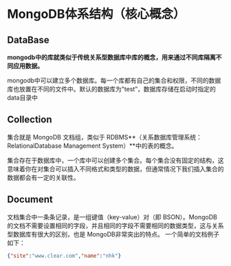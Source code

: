 # MongoDB体系结构（核心概念）

## **DataBase**

**mongodb中的库就类似于传统关系型数据库中库的概念，用来通过不同库隔离不同应用数据。**

mongodb中可以建立多个数据库。每一个库都有自己的集合和权限，不同的数据库也放置在不同的文件中。默认的数据库为"test”，数据库存储在启动时指定的data目录中

## **Collection**

集合就是 MongoDB 文档组，类似于 RDBMS**（关系数据库管理系统：RelationalDatabase Management System）**中的表的概念。

集合存在于数据库中，一个库中可以创建多个集合。每个集合没有固定的结构，这意味着你在对集合可以插入不同格式和类型的数据，但通常情况下我们插入集合的数据都会有一定的关联性。

## **Document**

文档集合中一条条记录，是一组键值（key-value）对（即 BSON）。MongoDB 的文档不需要设置相同的字段，并且相同的字段不需要相同的数据类型，这与关系型数据库有很大的区别，也是 MongoDB非常突出的特点。
一个简单的文档例子如下：

```json
{"site":"www.clear.com","name":"nhk"}
```

